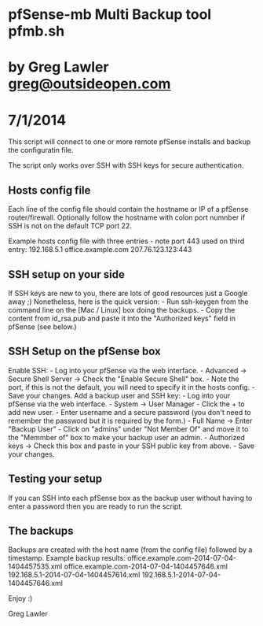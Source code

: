 # pfSense-mb Multi Backup tool pfmb.sh
# by Greg Lawler greg@outsideopen.com
# 7/1/2014

This script will connect to one or more remote pfSense installs and backup the configuratin file.

The script only works over SSH with SSH keys for secure authentication.

## Hosts config file ##
Each line of the config file should contain the hostname or IP of a pfSense router/firewall. 
Optionally follow the hostname with colon port numnber if SSH is not on the default TCP port 22.

Example hosts config file with three entries - note port 443 used on third entry:
192.168.5.1
office.example.com
207.76.123.123:443

## SSH setup on your side ##
If SSH keys are new to you, there are lots of good resources just a Google away ;)
Nonetheless, here is the quick version:
	- Run ssh-keygen from the command line on the [Mac / Linux] box doing the backups.
	- Copy the content from id_rsa.pub and paste it into the "Authorized keys" field in pfSense (see below.)

## SSH Setup on the pfSense box ##
Enable SSH:
	- Log into your pfSense via the web interface.
	- Advanced -> Secure Shell Server -> Check the "Enable Secure Shell" box.
	- Note the port, if this is not the default, you will need to specify it in the hosts config.
	- Save your changes.
Add a backup user and SSH key:
	- Log into your pfSense via the web interface.
	- System -> User Manager
	- Click the + to add new user.
	- Enter username and a secure password (you don't need to remember the password but it is required by the form.)
	- Full Name -> Enter "Backup User"
	- Click on "admins" under "Not Member Of" and move it to the "Memmber of" box to make your backup user an admin.
	- Authorized keys -> Check this box and paste in your SSH public key from above.
	- Save your changes.

## Testing your setup ##
If you can SSH into each pfSense box as the backup user without having to enter a password then you are ready to run the script.

## The backups ##
Backups are created with the host name (from the config file) followed by a timestamp.
Example backup results:
office.example.com-2014-07-04-1404457535.xml
office.example.com-2014-07-04-1404457646.xml
192.168.5.1-2014-07-04-1404457614.xml
192.168.5.1-2014-07-04-1404457646.xml


Enjoy :)

Greg Lawler
